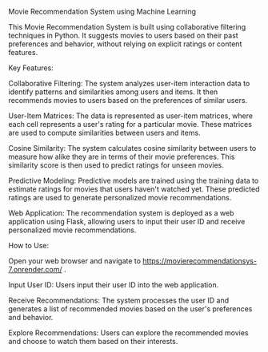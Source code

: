 Movie Recommendation System using Machine Learning

This Movie Recommendation System is built using collaborative filtering techniques in Python. It suggests movies to users based on their past preferences and behavior, without relying on explicit ratings or content features.

Key Features:

Collaborative Filtering: The system analyzes user-item interaction data to identify patterns and similarities among users and items. It then recommends movies to users based on the preferences of similar users.

User-Item Matrices: The data is represented as user-item matrices, where each cell represents a user's rating for a particular movie. These matrices are used to compute similarities between users and items.

Cosine Similarity: The system calculates cosine similarity between users to measure how alike they are in terms of their movie preferences. This similarity score is then used to predict ratings for unseen movies.

Predictive Modeling: Predictive models are trained using the training data to estimate ratings for movies that users haven't watched yet. These predicted ratings are used to generate personalized movie recommendations.

Web Application: The recommendation system is deployed as a web application using Flask, allowing users to input their user ID and receive personalized movie recommendations.

How to Use:

Open your web browser and navigate to https://movierecommendationsys-7.onrender.com/ .

Input User ID: Users input their user ID into the web application.

Receive Recommendations: The system processes the user ID and generates a list of recommended movies based on the user's preferences and behavior.

Explore Recommendations: Users can explore the recommended movies and choose to watch them based on their interests.




